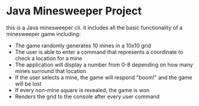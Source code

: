 # Java Minesweeper Project

this is a Java minesweeper cli.
it includes all the basic functionality of a minesweeper game including:

- The game randomly generates 10 mines in a 10x10 grid
- The user is able to enter a command that represents a coordinate to check a location for a mine
- The application will display a number from 0-8 depending on how many mines surround that location
- If the user selects a mine, the game will respond "boom!" and the game will be lost
- If every non-mine square is revealed, the game is won
- Renders the grid to the console after every user command
